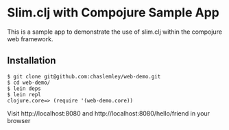 # Slim.clj with Compojure Sample App

This is a sample app to demonstrate the use of slim.clj within the compojure web framework.

## Installation

    $ git clone git@github.com:chaslemley/web-demo.git
    $ cd web-demo/
    $ lein deps
    $ lein repl
    clojure.core=> (require '(web-demo.core))
    
Visit http://localhost:8080 and http://localhost:8080/hello/friend in your browser